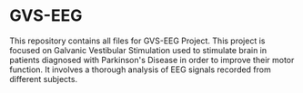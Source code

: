 # GVS-EEG
This repository contains all files for GVS-EEG Project. This project is focused on Galvanic Vestibular Stimulation used to stimulate brain in patients diagnosed with Parkinson's Disease in order to improve their motor function. It involves a thorough analysis of EEG signals recorded from different subjects.
